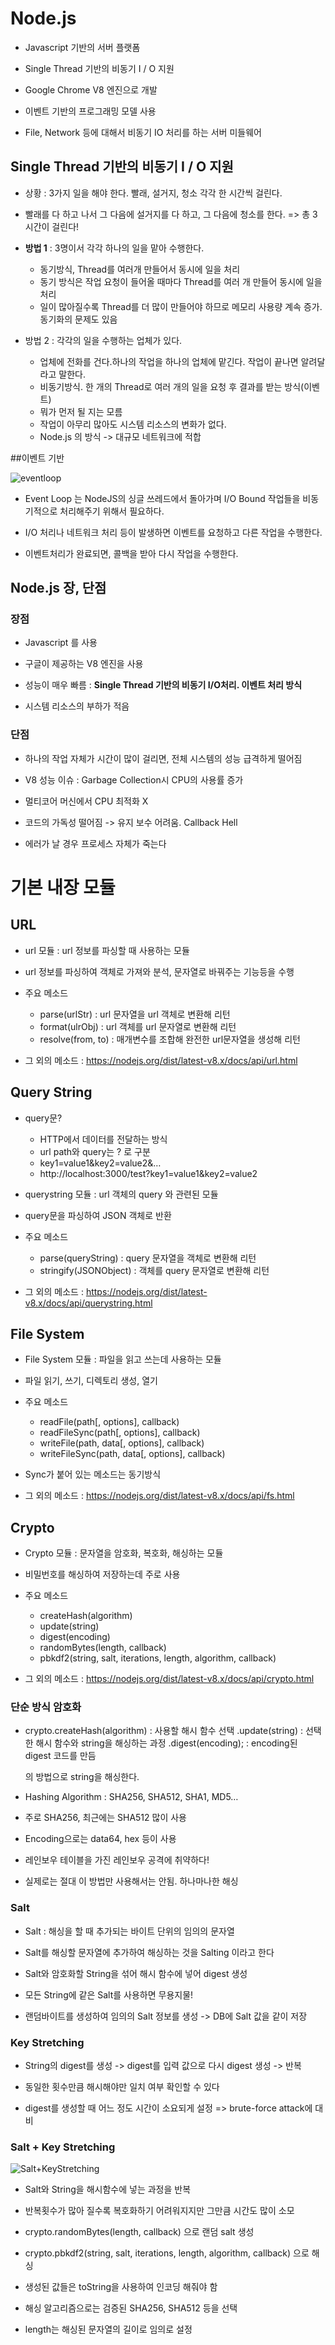 # Node.js

* Javascript 기반의 서버 플랫폼

* Single Thread 기반의 비동기 I / O 지원

* Google Chrome V8 엔진으로 개발

* 이벤트 기반의 프로그래밍 모델 사용
* File, Network 등에 대해서 비동기 IO 처리를 하는 서버 미들웨어



## Single Thread 기반의 비동기 I / O 지원

* 상황 : 3가지 일을 해야 한다. 빨래, 설거지, 청소 각각 한 시간씩 걸린다.

* 빨래를 다 하고 나서 그 다음에 설거지를 다 하고, 그 다음에 청소를 한다. => 총 3시간이 걸린다!
   

* **방법 1** : 3명이서 각각 하나의 일을 맡아 수행한다. 
  * 동기방식, Thread를 여러개 만들어서 동시에 일을 처리
  * 동기 방식은 작업 요청이 들어올 때마다 Thread를 여러 개 만들어 동시에 일을 처리
  * 일이 많아질수록 Thread를 더 많이 만들어야 하므로 메모리 사용량 계속 증가. 동기화의 문제도 있음

* 방법 2 : 각각의 일을 수행하는 업체가 있다.
  * 업체에 전화를 건다.하나의 작업을 하나의 업체에 맡긴다. 작업이 끝나면 알려달라고 말한다.
  * 비동기방식. 한 개의 Thread로 여러 개의 일을 요청 후 결과를 받는 방식(이벤트)
  * 뭐가 먼저 될 지는 모름
  * 작업이 아무리 많아도 시스템 리소스의 변화가 없다.
  * Node.js 의 방식 -> 대규모 네트워크에 적합 

##이벤트 기반

![eventloop](https://s3.ap-northeast-2.amazonaws.com/twentythirdsopt/KakaoTalk_Photo_2018-12-12-18-43-21.jpeg)

* Event Loop 는 NodeJS의 싱글 쓰레드에서 돌아가며 I/O Bound 작업들을 비동기적으로 처리해주기 위해서 필요하다. 

* I/O 처리나 네트워크 처리 등이 발생하면 이벤트를 요청하고 다른 작업을 수행한다.

* 이벤트처리가 완료되면, 콜백을 받아 다시 작업을 수행한다.



## Node.js 장, 단점

### 장점

* Javascript 를 사용

* 구글이 제공하는 V8 엔진을 사용

* 성능이 매우 빠름 : **Single Thread 기반의 비동기 I/O처리. 이벤트 처리 방식**

* 시스템 리소스의 부하가 적음

### 단점

* 하나의 작업 자체가 시간이 많이 걸리면, 전체 시스템의 성능 급격하게 떨어짐

* V8 성능 이슈 : Garbage Collection시 CPU의 사용률 증가

* 멀티코어 머신에서 CPU 최적화 X

* 코드의 가독성 떨어짐 -> 유지 보수 어려움. Callback Hell

* 에러가 날 경우 프로세스 자체가 죽는다



# 기본 내장 모듈

## URL

* url 모듈 : url 정보를 파싱할 때 사용하는 모듈

* url 정보를 파싱하여 객체로 가져와 분석, 문자열로 바꿔주는 기능등을 수행

* 주요 메소드
  * parse(urlStr) : url 문자열을 url 객체로 변환해 리턴
  * format(ulrObj) : url 객체를 url 문자열로 변환해 리턴
  * resolve(from, to) : 매개변수를 조합해 완전한 url문자열을 생성해 리턴

* 그 외의 메소드 : [https](https://nodejs.org/dist/latest-v8.x/docs/api/url.html)[://nodejs.org/dist/latest-v8.x/docs/api/url.html ](https://nodejs.org/dist/latest-v8.x/docs/api/url.html)



## Query String

* query문?
  * HTTP에서 데이터를 전달하는 방식
  * url path와 query는 ? 로 구분
  * key1=value1&key2=value2&…
  * http://localhost:3000/test?key1=value1&key2=value2

* querystring 모듈 : url 객체의 query 와 관련된 모듈

* query문을 파싱하여 JSON 객체로 반환 

* 주요 메소드
  * parse(queryString) : query 문자열을 객체로 변환해 리턴
  * stringify(JSONObject) : 객체를 query 문자열로 변환해 리턴

* 그 외의 메소드 : <https://nodejs.org/dist/latest-v8.x/docs/api/querystring.html>



## File System

* File System 모듈 : 파일을 읽고 쓰는데 사용하는 모듈

* 파일 읽기, 쓰기, 디렉토리 생성, 열기

* 주요 메소드
  * readFile(path[, options], callback)
  * readFileSync(path[, options], callback)
  * writeFile(path, data[, options], callback)
  * writeFileSync(path, data[, options], callback)

* Sync가 붙어 있는 메소드는 동기방식

* 그 외의 메소드 : [https://](https://nodejs.org/dist/latest-v8.x/docs/api/fs.html)[nodejs.org](https://nodejs.org/dist/latest-v8.x/docs/api/fs.html)[/](https://nodejs.org/dist/latest-v8.x/docs/api/fs.html)[dist](https://nodejs.org/dist/latest-v8.x/docs/api/fs.html)[/latest-v8.x/docs/](https://nodejs.org/dist/latest-v8.x/docs/api/fs.html)[api](https://nodejs.org/dist/latest-v8.x/docs/api/fs.html)[/](https://nodejs.org/dist/latest-v8.x/docs/api/fs.html)[fs.html](https://nodejs.org/dist/latest-v8.x/docs/api/fs.html)



## Crypto

* Crypto 모듈 : 문자열을 암호화, 복호화, 해싱하는 모듈

* 비밀번호를 해싱하여 저장하는데 주로 사용

* 주요 메소드
  * createHash(algorithm)
  * update(string)
  * digest(encoding)
  * randomBytes(length, callback)
  * pbkdf2(string, salt, iterations, length, algorithm, callback)

* 그 외의 메소드 : [https://](https://nodejs.org/dist/latest-v8.x/docs/api/crypto.html)[nodejs.org](https://nodejs.org/dist/latest-v8.x/docs/api/crypto.html)[/](https://nodejs.org/dist/latest-v8.x/docs/api/crypto.html)[dist](https://nodejs.org/dist/latest-v8.x/docs/api/crypto.html)[/latest-v8.x/docs/](https://nodejs.org/dist/latest-v8.x/docs/api/crypto.html)[api](https://nodejs.org/dist/latest-v8.x/docs/api/crypto.html)[/](https://nodejs.org/dist/latest-v8.x/docs/api/crypto.html)[crypto.html](https://nodejs.org/dist/latest-v8.x/docs/api/crypto.html)[ ](https://nodejs.org/dist/latest-v8.x/docs/api/crypto.html)

### 단순 방식 암호화

* crypto.createHash(algorithm)	: 사용할 해시 함수 선택
  ​	   .update(string) 			: 선택한 해시 함수와 string을 해싱하는 과정
  ​           .digest(encoding);		: encoding된 digest 코드를 만듬

  의 방법으로 string을 해싱한다.

* Hashing Algorithm : SHA256, SHA512, SHA1, MD5…

* 주로 SHA256, 최근에는 SHA512 많이 사용

* Encoding으로는 data64, hex 등이 사용

* 레인보우 테이블을 가진 레인보우 공격에 취약하다! 

* 실제로는 절대 이 방법만 사용해서는 안됨. 하나마나한 해싱 

### Salt

* Salt : 해싱을 할 때 추가되는 바이트 단위의 임의의 문자열

* Salt를 해싱할 문자열에 추가하여 해싱하는 것을 Salting 이라고 한다

* Salt와 암호화할 String을 섞어 해시 함수에 넣어 digest 생성

* 모든 String에 같은 Salt를 사용하면 무용지물!

* 랜덤바이트를 생성하여 임의의 Salt 정보를 생성 -> DB에 Salt 값을 같이 저장

### Key Stretching

* String의 digest를 생성 -> digest를 입력 값으로 다시 digest 생성 -> 반복 

* 동일한 횟수만큼 해시해야만 일치 여부 확인할 수 있다

* digest를 생성할 때 어느 정도 시간이 소요되게 설정 => brute-force attack에 대비

### Salt + Key Stretching

![Salt+KeyStretching](https://s3.ap-northeast-2.amazonaws.com/twentythirdsopt/key_stretching.png)

* Salt와 String을 해시함수에 넣는 과정을 반복

* 반복횟수가 많아 질수록 복호화하기 어려워지지만 그만큼 시간도 많이 소모 

* crypto.randomBytes(length, callback) 으로 랜덤 salt 생성

* crypto.pbkdf2(string, salt, iterations, length, algorithm, callback) 으로 해싱

* 생성된 값들은 toString을 사용하여 인코딩 해줘야 함 

* 해싱 알고리즘으로는 검증된 SHA256, SHA512 등을 선택

* length는 해싱된 문자열의 길이로 임의로 설정